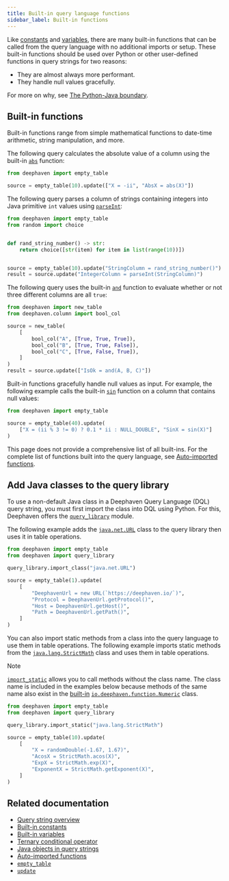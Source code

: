 ```yaml
---
title: Built-in query language functions
sidebar_label: Built-in functions
---
```


Like [constants](./built-in-constants.md) and [variables](./built-in-variables.md), there are many built-in functions that can be called from the query language with no additional imports or setup. These built-in functions should be used over Python or other user-defined functions in query strings for two reasons:

- They are almost always more performant.
- They handle null values gracefully.

For more on why, see [The Python-Java boundary](../conceptual/python-java-boundary.md).

## Built-in functions

Built-in functions range from simple mathematical functions to date-time arithmetic, string manipulation, and more.

The following query calculates the absolute value of a column using the built-in [`abs`](https://docs.deephaven.io/core/javadoc/io/deephaven/function/Numeric.html#abs(long)) function:

```python order=source
from deephaven import empty_table

source = empty_table(10).update(["X = -ii", "AbsX = abs(X)"])
```

The following query parses a column of strings containing integers into Java primitive `int` values using [`parseInt`](https://docs.deephaven.io/core/javadoc/io/deephaven/function/Parse.html#parseInt(java.lang.String)):

```python order=result,source
from deephaven import empty_table
from random import choice


def rand_string_number() -> str:
    return choice([str(item) for item in list(range(10))])


source = empty_table(10).update("StringColumn = rand_string_number()")
result = source.update("IntegerColumn = parseInt(StringColumn)")
```

The following query uses the built-in [`and`](https://docs.deephaven.io/core/javadoc/io/deephaven/function/Logic.html#and(boolean...)) function to evaluate whether or not three different columns are all `true`:

```python order=source,result
from deephaven import new_table
from deephaven.column import bool_col

source = new_table(
    [
        bool_col("A", [True, True, True]),
        bool_col("B", [True, True, False]),
        bool_col("C", [True, False, True]),
    ]
)
result = source.update(["IsOk = and(A, B, C)"])
```

Built-in functions gracefully handle null values as input. For example, the following example calls the built-in [`sin`](https://docs.deephaven.io/core/javadoc/io/deephaven/function/Numeric.html#sin(double)) function on a column that contains null values:

```python order=source
from deephaven import empty_table

source = empty_table(40).update(
    ["X = (ii % 3 != 0) ? 0.1 * ii : NULL_DOUBLE", "SinX = sin(X)"]
)
```

This page does not provide a comprehensive list of all built-ins. For the complete list of functions built into the query language, see [Auto-imported functions](../reference/query-language/query-library/auto-imported-functions.md).

## Add Java classes to the query library

To use a non-default Java class in a Deephaven Query Language (DQL) query string, you must first import the class into DQL using Python. For this, Deephaven offers the [`query_library`](https://docs.deephaven.io/core/pydoc/code/deephaven.query_library.html) module.

The following example adds the [`java.net.URL`](https://docs.oracle.com/en/java/javase/17/docs/api/java.base/java/net/URL.html) class to the query library then uses it in table operations.

```python order=source
from deephaven import empty_table
from deephaven import query_library

query_library.import_class("java.net.URL")

source = empty_table(1).update(
    [
        "DeephavenUrl = new URL(`https://deephaven.io/`)",
        "Protocol = DeephavenUrl.getProtocol()",
        "Host = DeephavenUrl.getHost()",
        "Path = DeephavenUrl.getPath()",
    ]
)
```

You can also import static methods from a class into the query language to use them in table operations. The following example imports static methods from the [`java.lang.StrictMath`](https://docs.oracle.com/en/java/javase/17/docs/api/java.base/java/lang/StrictMath.html) class and uses them in table operations.

> [!NOTE]
> [`import_static`](https://docs.deephaven.io/core/pydoc/code/deephaven.query_library.html#deephaven.query_library.import_static) allows you to call methods without the class name. The class name is included in the examples below because methods of the same name also exist in the [built-in](./built-in-functions.md) [`io.deephaven.function.Numeric`](https://docs.deephaven.io/core/javadoc/io/deephaven/function/Numeric.html) class.

```python order=source
from deephaven import empty_table
from deephaven import query_library

query_library.import_static("java.lang.StrictMath")

source = empty_table(10).update(
    [
        "X = randomDouble(-1.67, 1.67)",
        "AcosX = StrictMath.acos(X)",
        "ExpX = StrictMath.exp(X)",
        "ExponentX = StrictMath.getExponent(X)",
    ]
)
```

## Related documentation

- [Query string overview](./query-string-overview.md)
- [Built-in constants](./built-in-constants.md)
- [Built-in variables](./built-in-variables.md)
- [Ternary conditional operator](./ternary-if-how-to.md)
- [Java objects in query strings](./java-classes.md)
- [Auto-imported functions](../reference/query-language/query-library/auto-imported-functions.md)
- [`empty_table`](../reference/table-operations/create/emptyTable.md)
- [`update`](../reference/table-operations/select/update.md)
